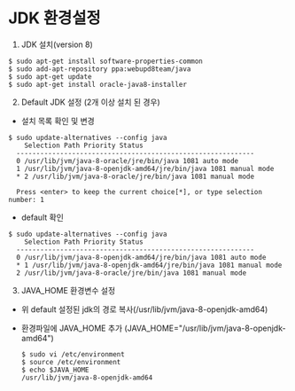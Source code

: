 # JDK 환경설정
1. JDK 설치(version 8)
  ```
  $ sudo apt-get install software-properties-common
  $ sudo add-apt-repository ppa:webupd8team/java
  $ sudo apt-get update
  $ sudo apt-get install oracle-java8-installer
  ```
2. Default JDK 설정 (2개 이상 설치 된 경우)
  * 설치 목록 확인 및 변경
  ```
  $ sudo update-alternatives --config java
      Selection Path Priority Status
    ------------------------------------------------------------
    0 /usr/lib/jvm/java-8-oracle/jre/bin/java 1081 auto mode
    1 /usr/lib/jvm/java-8-openjdk-amd64/jre/bin/java 1081 manual mode
    * 2 /usr/lib/jvm/java-8-oracle/jre/bin/java 1081 manual mode
    
    Press <enter> to keep the current choice[*], or type selection number: 1
  ```
  * default 확인
  ```
  $ sudo update-alternatives --config java
      Selection Path Priority Status
    ------------------------------------------------------------
    0 /usr/lib/jvm/java-8-openjdk-amd64/jre/bin/java 1081 auto mode
    * 1 /usr/lib/jvm/java-8-openjdk-amd64/jre/bin/java 1081 manual mode
    2 /usr/lib/jvm/java-8-oracle/jre/bin/java 1081 manual mode
  ```
3. JAVA_HOME 환경변수 설정
  * 위 default 설정된 jdk의 경로 복사(/usr/lib/jvm/java-8-openjdk-amd64)
  * 환경파일에 JAVA_HOME 추가 (JAVA_HOME="/usr/lib/jvm/java-8-openjdk-amd64")
  
    ```
    $ sudo vi /etc/environment
    $ source /etc/environment
    $ echo $JAVA_HOME
    /usr/lib/jvm/java-8-openjdk-amd64
    ```
